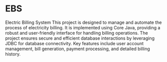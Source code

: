 # EBS
Electric Billing System
This project is designed to manage and automate the process of electricity billing. It is implemented using Core Java, providing a robust and user-friendly interface for handling billing operations. The project ensures secure and efficient database interactions by leveraging JDBC for database connectivity. Key features include user account management, bill generation, payment processing, and detailed billing history.


